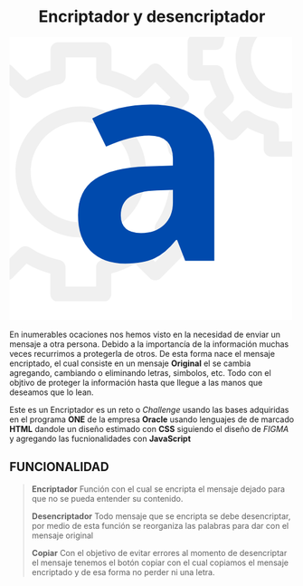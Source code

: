 <h1 align="center">Encriptador y desencriptador</h1>

![Logo de encriptador¡](./Imagenes/a.png "Logo")

En inumerables ocaciones nos hemos visto en la necesidad de enviar un mensaje a otra persona. Debido a la importancía de la información muchas veces recurrimos a protegerla de otros. De esta forma nace el mensaje encriptado, el cual consiste en un mensaje **Original** el se cambia agregando, cambiando o eliminando letras, simbolos, etc. Todo con el objtivo de proteger la información hasta que llegue a las manos que deseamos que lo lean.  

Este es un Encriptador es un reto o _Challenge_ usando las bases adquiridas en el programa **ONE** de la empresa **Oracle** usando lenguajes de de marcado __HTML__ dandole un diseño estimado con __CSS__ siguiendo el diseño de *FIGMA* y agregando las fucnionalidades con **JavaScript**

## FUNCIONALIDAD
> **Encriptador**
> Función con el cual se encripta el mensaje dejado para que no se pueda entender su contenido.
>
> **Desencriptador**
> Todo mensaje que se encripta se debe desencriptar, por medio de esta función se reorganiza las palabras para dar con el mensaje original
>
> **Copiar**
> Con el objetivo de evitar errores al momento de desencriptar el mensaje tenemos el botón copiar con el cual copiamos el mensaje encriptado y de esa forma no perder ni una letra.


